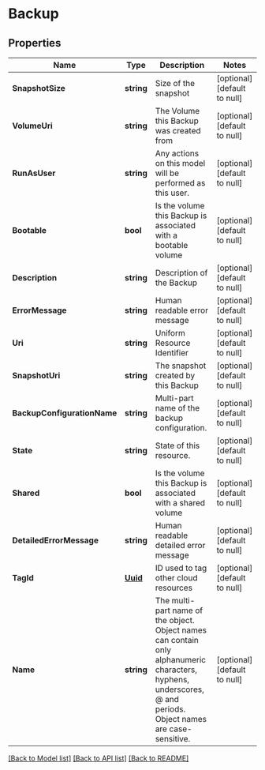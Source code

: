 # Backup

## Properties
Name | Type | Description | Notes
------------ | ------------- | ------------- | -------------
**SnapshotSize** | **string** | Size of the snapshot | [optional] [default to null]
**VolumeUri** | **string** | The Volume this Backup was created from | [optional] [default to null]
**RunAsUser** | **string** | Any actions on this model will be performed as this user. | [optional] [default to null]
**Bootable** | **bool** | Is the volume this Backup is associated with a bootable volume | [optional] [default to null]
**Description** | **string** | Description of the Backup | [optional] [default to null]
**ErrorMessage** | **string** | Human readable error message | [optional] [default to null]
**Uri** | **string** | Uniform Resource Identifier | [optional] [default to null]
**SnapshotUri** | **string** | The snapshot created by this Backup | [optional] [default to null]
**BackupConfigurationName** | **string** | Multi-part name of the backup configuration. | [optional] [default to null]
**State** | **string** | State of this resource. | [optional] [default to null]
**Shared** | **bool** | Is the volume this Backup is associated with a shared volume | [optional] [default to null]
**DetailedErrorMessage** | **string** | Human readable detailed error message | [optional] [default to null]
**TagId** | [**Uuid**](UUID.md) | ID used to tag other cloud resources | [optional] [default to null]
**Name** | **string** | The multi-part name of the object. Object names can contain only alphanumeric characters, hyphens, underscores, @ and periods. Object names are case-sensitive. | [optional] [default to null]

[[Back to Model list]](../README.md#documentation-for-models) [[Back to API list]](../README.md#documentation-for-api-endpoints) [[Back to README]](../README.md)


